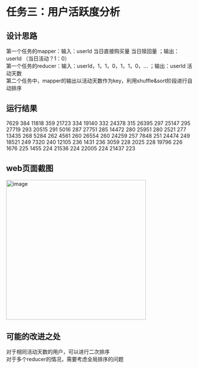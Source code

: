 # 任务三：⽤户活跃度分析  

## 设计思路   
第一个任务的mapper：输入：userId 当日直接购买量 当日赎回量  ；输出：userId （当日活动？1：0）  
第一个任务的reducer：输入：userId，1，1，0，1，1，0，...   ；输出：userId 活动天数  
第二个任务中，mapper的输出以活动天数作为key，利用shuffle&sort阶段进行自动排序  
  
## 运行结果   
7629	384
11818	359
21723	334
19140	332
24378	315
26395	297
25147	295
27719	293
20515	291
5016	287
27751	285
14472	280
25951	280
2521	277
13435	268
5284	262
4561	260
26554	260
24259	257
7848	251
24474	249
18521	249
7320	240
12105	236
1431	236
3059	228
2025	228
19796	226
1676	225
1455	224
21536	224
22005	224
21437	223  

## web页面截图  
<img width="378" alt="image" src="https://github.com/user-attachments/assets/fe59565c-c6bb-48a5-973d-05fb60547114">


## 可能的改进之处  
对于相同活动天数的用户，可以进行二次排序  
对于多个reducer的情况，需要考虑全局排序的问题  
